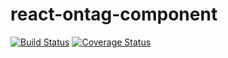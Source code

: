 # react-ontag-component
[![Build Status](https://travis-ci.org/ZBcoder/react-ontag-component.svg?branch=master)](https://travis-ci.org/ZBcoder/react-ontag-component)
[![Coverage Status](https://coveralls.io/repos/github/ZBcoder/react-ontag-component/badge.svg)](https://coveralls.io/github/ZBcoder/react-ontag-component)
